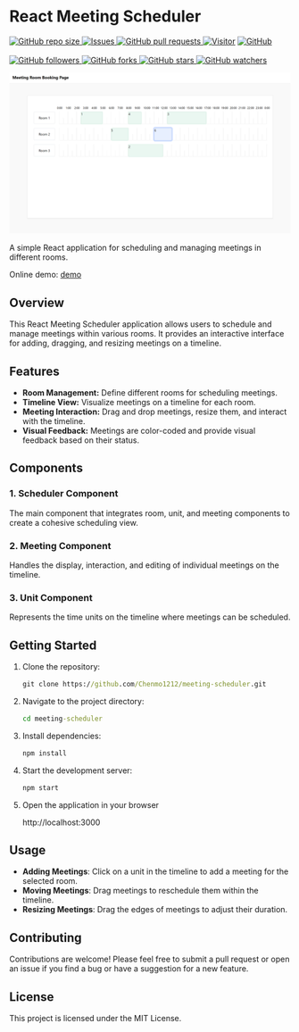 # React Meeting Scheduler

<p>
    <a href="https://github.com/Chenmo1212/meeting-scheduler" target="_blank">
        <img alt="GitHub repo size" src="https://img.shields.io/github/repo-size/Chenmo1212/meeting-scheduler">
    </a>
    <a href="https://github.com/Chenmo1212/meeting-scheduler/issues" target="_blank">
        <img alt="Issues" src="https://img.shields.io/github/issues/Chenmo1212/meeting-scheduler" />
    </a>
    <a href="https://github.com/Chenmo1212/meeting-scheduler/pulls" target="_blank">
        <img alt="GitHub pull requests" src="https://img.shields.io/github/issues-pr/Chenmo1212/meeting-scheduler" />
    </a>
    <a href="/"><img src="https://komarev.com/ghpvc/?username=chenmo1212-meeting-scheduler&label=Visitors&base=200" alt="Visitor" /></a>
    <a href="https://github.com/Chenmo1212/meeting-scheduler" target="_blank">
        <img alt="GitHub" src="https://img.shields.io/github/license/Chenmo1212/meeting-scheduler">
    </a>
<br/>
<br/>
    <a href="https://github.com/Chenmo1212/meeting-scheduler" target="_blank">
        <img alt="GitHub followers" src="https://img.shields.io/github/followers/pudongping?style=social">
    </a>
    <a href="https://github.com/Chenmo1212/meeting-scheduler" target="_blank">
        <img alt="GitHub forks" src="https://img.shields.io/github/forks/Chenmo1212/meeting-scheduler?style=social">
    </a>
    <a href="https://github.com/Chenmo1212/meeting-scheduler" target="_blank">
        <img alt="GitHub stars" src="https://img.shields.io/github/stars/Chenmo1212/meeting-scheduler?style=social">
    </a>
    <a href="https://github.com/Chenmo1212/meeting-scheduler" target="_blank">
        <img alt="GitHub watchers" src="https://img.shields.io/github/watchers/Chenmo1212/meeting-scheduler?style=social">
    </a>
</p>

![Snipaste_2024-01-06_08-02-52.png](images%2FSnipaste_2024-01-06_08-02-52.png)

A simple React application for scheduling and managing meetings in different rooms.

Online demo: [demo](https://chenmo1212.cn/me`eting-scheduler)
## Overview

This React Meeting Scheduler application allows users to schedule and manage meetings within various rooms. It provides an interactive interface for adding, dragging, and resizing meetings on a timeline.

## Features

- **Room Management:** Define different rooms for scheduling meetings.
- **Timeline View:** Visualize meetings on a timeline for each room.
- **Meeting Interaction:** Drag and drop meetings, resize them, and interact with the timeline.
- **Visual Feedback:** Meetings are color-coded and provide visual feedback based on their status.

## Components

### 1. Scheduler Component

The main component that integrates room, unit, and meeting components to create a cohesive scheduling view.

### 2. Meeting Component

Handles the display, interaction, and editing of individual meetings on the timeline.

### 3. Unit Component

Represents the time units on the timeline where meetings can be scheduled.

## Getting Started
1. Clone the repository:

   ```cmd
   git clone https://github.com/Chenmo1212/meeting-scheduler.git
   ```

2. Navigate to the project directory:

   ```cmd
   cd meeting-scheduler
   ```

3. Install dependencies:

   ```cmd 
   npm install
   ```

4. Start the development server:
   ```cmd
   npm start
   ```

5. Open the application in your browser

    http://localhost:3000

## Usage

- **Adding Meetings**: Click on a unit in the timeline to add a meeting for the selected room.
- **Moving Meetings**: Drag meetings to reschedule them within the timeline.
- **Resizing Meetings**: Drag the edges of meetings to adjust their duration.

## Contributing
Contributions are welcome! Please feel free to submit a pull request or open an issue if you find a bug or have a suggestion for a new feature.

## License
This project is licensed under the MIT License.
